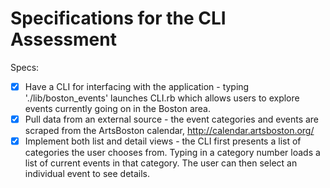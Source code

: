# Specifications for the CLI Assessment

Specs:
- [x] Have a CLI for interfacing with the application - typing './lib/boston_events' launches CLI.rb which allows users to explore events currently going on in the Boston area.
- [x] Pull data from an external source - the event categories and events are scraped from the ArtsBoston calendar, http://calendar.artsboston.org/
- [x] Implement both list and detail views - the CLI first presents a list of categories the user chooses from. Typing in a category number loads a list of current events in that category. The user can then select an individual event to see details.
